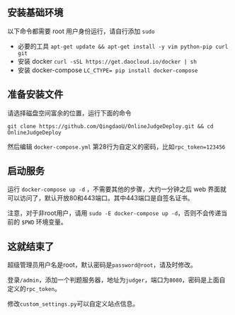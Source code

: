 ## 安装基础环境

以下命令都需要 root 用户身份运行，请自行添加 `sudo`

 - 必要的工具 `apt-get update && apt-get install -y vim python-pip curl git`
 - 安装 docker `curl -sSL https://get.daocloud.io/docker | sh`
 - 安装 docker-compose `LC_CTYPE= pip install docker-compose`

## 准备安装文件

请选择磁盘空间富余的位置，运行下面的命令

`git clone https://github.com/QingdaoU/OnlineJudgeDeploy.git && cd OnlineJudgeDeploy`

然后编辑 `docker-compose.yml` 第28行为自定义的密码，比如`rpc_token=123456`

## 启动服务

运行 `docker-compose up -d` ，不需要其他的步骤，大约一分钟之后 web 界面就可以访问了，默认开放80和443端口。其中443端口是自签名证书。

注意，对于非root用户，请用 `sudo -E docker-compose up -d`，否则不会传递当前的 `$PWD` 环境变量。

## 这就结束了

超级管理员用户名是root，默认密码是`password@root`，请及时修改。

登录`/admin`，添加一个判题服务器，地址为`judger`，端口为`8080`，密码是上面自定义的`rpc_token`。

修改`custom_settings.py`可以自定义站点信息。
